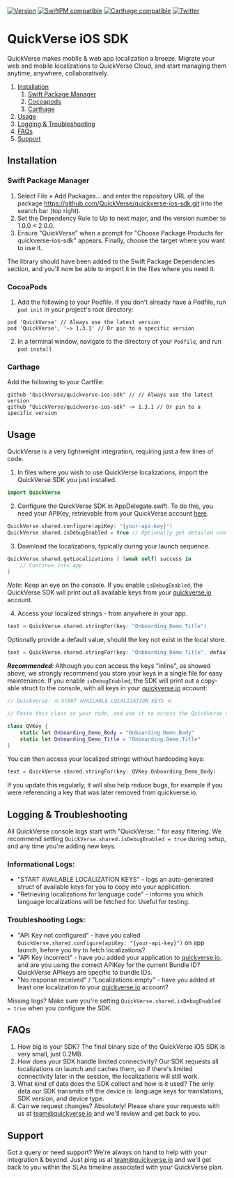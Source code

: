 [![Version](https://img.shields.io/cocoapods/v/QuickVerse?style=flat)](#cocoapods)
[![SwiftPM compatible](https://img.shields.io/badge/SwiftPM-compatible-success.svg?style=flat)](#Swift-Package-Manager)
[![Carthage compatible](https://img.shields.io/badge/Carthage-compatible-success.svg?style=flat)](#carthage)
[![Twitter](https://img.shields.io/twitter/follow/quickverse_io?style=social)](https://twitter.com/quickverse.io)

# QuickVerse iOS SDK

QuickVerse makes mobile & web app localization a breeze. Migrate your web and mobile localizations to QuickVerse Cloud, and start managing them anytime, anywhere, collaboratively.

1. [Installation](#installation)
    1. [Swift Package Manager](#Swift-Package-Manager) 
    2. [Cocoapods](#cocoapods)
    3. [Carthage](#carthage)
2. [Usage](#usage)
3. [Logging & Troubleshooting](#Logging-&-Troubleshooting)
5. [FAQs](#faqs)
6. [Support](#support)

## Installation

### Swift Package Manager

1. Select File » Add Packages... and enter the repository URL of the package https://github.com/QuickVerse/quickverse-ios-sdk.git into the search bar (top right).
2. Set the Dependency Rule to Up to next major, and the version number to 1.0.0 < 2.0.0.
3. Ensure "QuickVerse" when a prompt for "Choose Package Products for quickverse-ios-sdk" appears. Finally, choose the target where you want to use it.

The library should have been added to the Swift Package Dependencies section, and you'll now be able to import it in the files where you need it.

### CocoaPods

1. Add the following to your Podfile. If you don't already have a Podfile, run `pod init` in your project's root directory:

```
pod 'QuickVerse' // Always use the latest version
pod 'QuickVerse', '~> 1.3.1' // Or pin to a specific version
```
2. In a terminal window, navigate to the directory of your `Podfile`, and run `pod install`

### Carthage

Add the following to your Cartfile:

```
github "QuickVerse/quickverse-ios-sdk" // // Always use the latest version
github "QuickVerse/quickverse-ios-sdk" ~> 1.3.1 // Or pin to a specific version
```

## Usage

QuickVerse is a very lightweight integration, requiring just a few lines of code.

1. In files where you wish to use QuickVerse localizations, import the QuickVerse SDK you just installed.
```Swift
import QuickVerse
```
2. Configure the QuickVerse SDK in AppDelegate.swift. To do this, you need your APIKey, retrievable from your QuickVerse account [here](https://quickverse.io/project/default/applications).
```Swift
QuickVerse.shared.configure(apiKey: "{your-api-key}")
QuickVerse.shared.isDebugEnabled = true // Optionally get detailed console logs
```

3. Download the localizations, typically during your launch sequence.
```Swift
QuickVerse.shared.getLocalizations { [weak self] success in
    // Continue into app
}
```
_Note_: Keep an eye on the console. If you enable `isDebugEnabled`, the QuickVerse SDK will print out all available keys from your [quickverse.io](https://quickverse.io/project/default/localisations) account.

4. Access your localized strings - from anywhere in your app.
```Swift
text = QuickVerse.shared.stringFor(key: "Onboarding_Demo_Title")
```

Optionally provide a default value, should the key not exist in the local store.
```Swift
text = QuickVerse.shared.stringFor(key: "Onboarding_Demo_Title", defaultValue: "Welcome to QuickVerse")
```

**_Recommended_**: Although you _can_ access the keys "inline", as showed above, we strongly recommend you store your keys in a single file for easy maintenance.
If you enable `isDebugEnabled`, the SDK will print out a copy-able struct to the console, with all keys in your [quickverse.io](https://quickverse.io/project/default/localisations) account:
```Swift
// QuickVerse: ℹ️ℹ️ℹ️ START AVAILABLE LOCALIZATION KEYS ℹ️ℹ️ℹ️

// Paste this class in your code, and use it to access the QuickVerse values you have created in your quickverse.io account.

class QVKey {
    static let Onboarding_Demo_Body = "Onboarding.Demo.Body"
	static let Onboarding_Demo_Title = "Onboarding.Demo.Title"
}

```
You can then access your localized strings without hardcoding keys:
```Swift
text = QuickVerse.shared.stringFor(key: QVKey.Onboarding_Demo_Body)
```
If you update this regularly, it will also help reduce bugs, for example if you were referencing a key that was later removed from quickverse.io.

## Logging & Troubleshooting

All QuickVerse console logs start with "QuickVerse: " for easy filtering. We recommend setting `QuickVerse.shared.isDebugEnabled = true` during setup, and any time you're adding new keys.

### Informational Logs:
- "START AVAILABLE LOCALIZATION KEYS" - logs an auto-generated struct of available keys for you to copy into your application.
- "Retrieving localizations for language code" - informs you which language localizations will be fetched for. Useful for testing.

### Troubleshooting Logs:
- "API Key not configured" - have you called `QuickVerse.shared.configure(apiKey: "{your-api-key}")` on app launch, before you try to fetch localizations?
- "API Key incorrect" - have you added your application to [quickverse.io](https://quickverse.io/project/default/applications), and are you using the correct APIKey for the current Bundle ID? QuickVerse APIkeys are specific to bundle IDs.
- "No response received" / "Localizations empty" - have you added at least one localization to your [quickverse.io](https://quickverse.io/project/default/localisations) account?

Missing logs? Make sure you're setting `QuickVerse.shared.isDebugEnabled = true` when you configure the SDK.

## FAQs

1. How big is your SDK? The final binary size of the QuickVerse iOS SDK is very small, just 0.2MB.
2. How does your SDK handle limited connectivity? Our SDK requests all localizations on launch and caches them, so if there's limited connectivity later in the session, the localizations will still work.
3. What kind of data does the SDK collect and how is it used? The only data our SDK transmits off the device is: language keys for translations, SDK version, and device type.
4. Can we request changes? Absolutely! Please share your requests with us at team@quickverse.io and we'll review and get back to you.

## Support

Got a query or need support? We're always on hand to help with your integration & beyond. Just ping us at team@quickverse.io and we'll get back to you within the SLAs timeline associated with your QuickVerse plan.
